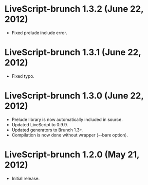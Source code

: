# LiveScript-brunch 1.3.2 (June 22, 2012)
* Fixed prelude include error.

# LiveScript-brunch 1.3.1 (June 22, 2012)
* Fixed typo.

# LiveScript-brunch 1.3.0 (June 22, 2012)
* Prelude library is now automatically included in source.
* Updated LiveScript to 0.9.9.
* Updated generators to Brunch 1.3+.
* Compilation is now done without wrapper (--bare option).

# LiveScript-brunch 1.2.0 (May 21, 2012)
* Initial release.
